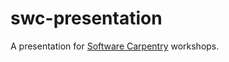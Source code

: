 # swc-presentation
A presentation for [Software Carpentry](https://software-carpentry.org/) workshops. 
